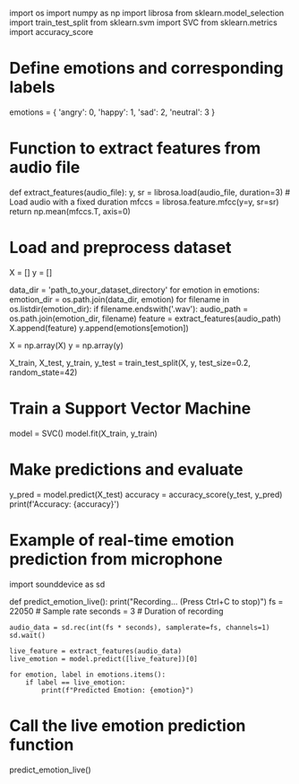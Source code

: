 import os
import numpy as np
import librosa
from sklearn.model_selection import train_test_split
from sklearn.svm import SVC
from sklearn.metrics import accuracy_score

# Define emotions and corresponding labels
emotions = {
    'angry': 0,
    'happy': 1,
    'sad': 2,
    'neutral': 3
}

# Function to extract features from audio file
def extract_features(audio_file):
    y, sr = librosa.load(audio_file, duration=3)  # Load audio with a fixed duration
    mfccs = librosa.feature.mfcc(y=y, sr=sr)
    return np.mean(mfccs.T, axis=0)

# Load and preprocess dataset
X = []
y = []

data_dir = 'path_to_your_dataset_directory'
for emotion in emotions:
    emotion_dir = os.path.join(data_dir, emotion)
    for filename in os.listdir(emotion_dir):
        if filename.endswith('.wav'):
            audio_path = os.path.join(emotion_dir, filename)
            feature = extract_features(audio_path)
            X.append(feature)
            y.append(emotions[emotion])

X = np.array(X)
y = np.array(y)

X_train, X_test, y_train, y_test = train_test_split(X, y, test_size=0.2, random_state=42)

# Train a Support Vector Machine
model = SVC()
model.fit(X_train, y_train)

# Make predictions and evaluate
y_pred = model.predict(X_test)
accuracy = accuracy_score(y_test, y_pred)
print(f'Accuracy: {accuracy}')

# Example of real-time emotion prediction from microphone
import sounddevice as sd

def predict_emotion_live():
    print("Recording... (Press Ctrl+C to stop)")
    fs = 22050  # Sample rate
    seconds = 3  # Duration of recording

    audio_data = sd.rec(int(fs * seconds), samplerate=fs, channels=1)
    sd.wait()

    live_feature = extract_features(audio_data)
    live_emotion = model.predict([live_feature])[0]

    for emotion, label in emotions.items():
        if label == live_emotion:
            print(f"Predicted Emotion: {emotion}")

# Call the live emotion prediction function
predict_emotion_live()
